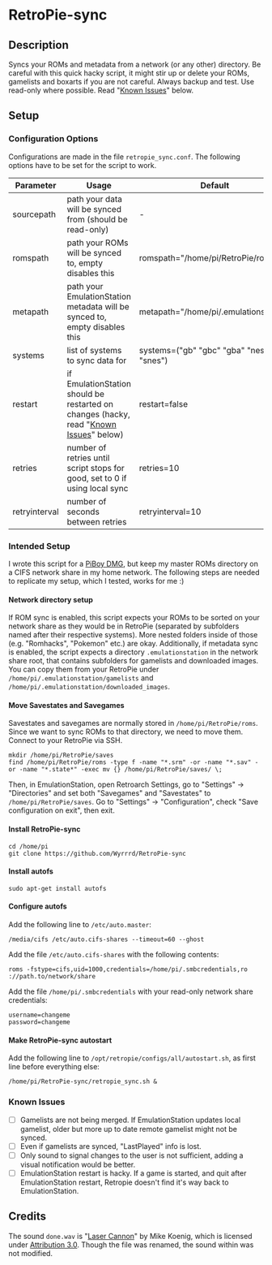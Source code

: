 # RetroPie-sync

## Description
Syncs your ROMs and metadata from a network (or any other) directory.
Be careful with this quick hacky script, it might stir up or delete your ROMs, gamelists and boxarts if you are not careful. Always backup and test. Use read-only where possible. Read "[Known Issues](#known-issues)" below.

## Setup
### Configuration Options
Configurations are made in the file `retropie_sync.conf`. The following options have to be set for the script to work.

| Parameter     | Usage                                                                                                  | Default                                 |
| ---           | ---                                                                                                    | ---                                     |
| sourcepath    | path your data will be synced from (should be read-only)                                               | -                                       |
| romspath      | path your ROMs will be synced to, empty disables this                                                  | romspath="/home/pi/RetroPie/roms"       |
| metapath      | path your EmulationStation metadata will be synced to, empty disables this                             | metapath="/home/pi/.emulationstation"   |
| systems       | list of systems to sync data for                                                                       | systems=("gb" "gbc" "gba" "nes" "snes") |
| restart       | if EmulationStation should be restarted on changes (hacky, read "[Known Issues](#known-issues)" below) | restart=false                           |
| retries       | number of retries until script stops for good, set to 0 if using local sync                            | retries=10                              |
| retryinterval | number of seconds between retries                                                                      | retryinterval=10                        |

### Intended Setup
I wrote this script for a [PiBoy DMG](https://www.experimentalpi.com/PiBoy-DMG--Full-Kit_p_18.html), but keep my master ROMs directory on a CIFS network share in my home network. The following steps are needed to replicate my setup, which I tested, works for me :)

#### Network directory setup
If ROM sync is enabled, this script expects your ROMs to be sorted on your network share as they would be in RetroPie (separated by subfolders named after their respective systems). More nested folders inside of those (e.g. "Romhacks", "Pokemon" etc.) are okay.
Additionally, if metadata sync is enabled, the script expects a directory `.emulationstation` in the network share root, that contains subfolders for gamelists and downloaded images. You can copy them from your RetroPie under `/home/pi/.emulationstation/gamelists` and `/home/pi/.emulationstation/downloaded_images`.

#### Move Savestates and Savegames
Savestates and savegames are normally stored in `/home/pi/RetroPie/roms`. Since we want to sync ROMs to that directory, we need to move them.
Connect to your RetroPie via SSH.

```
mkdir /home/pi/RetroPie/saves
find /home/pi/RetroPie/roms -type f -name "*.srm" -or -name "*.sav" -or -name "*.state*" -exec mv {} /home/pi/RetroPie/saves/ \;
```

Then, in EmulationStation, open Retroarch Settings, go to "Settings" &#8594; "Directories" and set both "Savegames" and "Savestates" to `/home/pi/RetroPie/saves`.
Go to "Settings" &#8594; "Configuration", check "Save configuration on exit", then exit.

#### Install RetroPie-sync
```
cd /home/pi
git clone https://github.com/Wyrrrd/RetroPie-sync
```

#### Install autofs
```
sudo apt-get install autofs
```

#### Configure autofs
Add the following line to `/etc/auto.master`:
```
/media/cifs /etc/auto.cifs-shares --timeout=60 --ghost
```

Add the file `/etc/auto.cifs-shares` with the following contents:
```
roms -fstype=cifs,uid=1000,credentials=/home/pi/.smbcredentials,ro ://path.to/network/share
```

Add the file `/home/pi/.smbcredentials` with your read-only network share credentials:
```
username=changeme
password=changeme
```

#### Make RetroPie-sync autostart

Add the following line to `/opt/retropie/configs/all/autostart.sh`, as first line before everything else:
```
/home/pi/RetroPie-sync/retropie_sync.sh &
```

### Known Issues
- [ ] Gamelists are not being merged. If EmulationStation updates local gamelist, older but more up to date remote gamelist might not be synced. 
- [ ] Even if gamelists are synced, "LastPlayed" info is lost.
- [ ] Only sound to signal changes to the user is not sufficient, adding a visual notification would be better.
- [ ] EmulationStation restart is hacky. If a game is started, and quit after EmulationStation restart, Retropie doesn't find it's way back to EmulationStation.

## Credits
The sound `done.wav` is "[Laser Cannon](https://soundbible.com/1771-Laser-Cannon.html)" by Mike Koenig, which is licensed under [Attribution 3.0](https://creativecommons.org/licenses/by/3.0/). Though the file was renamed, the sound within was not modified.